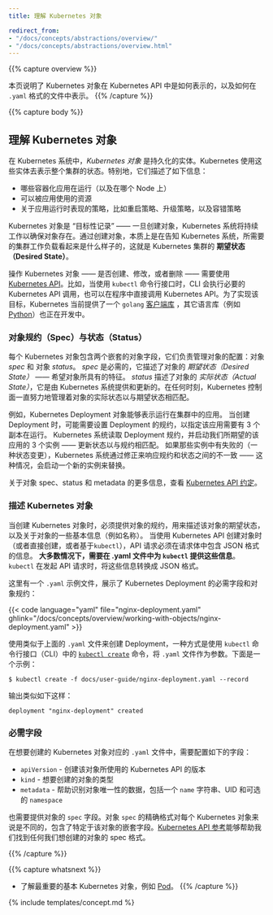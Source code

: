 ```yaml
---
title: 理解 Kubernetes 对象

redirect_from:
- "/docs/concepts/abstractions/overview/"
- "/docs/concepts/abstractions/overview.html"
---
```


{{% capture overview %}}

本页说明了 Kubernetes 对象在 Kubernetes API 中是如何表示的，以及如何在 `.yaml` 格式的文件中表示。
{{% /capture %}}

{{% capture body %}}




## 理解 Kubernetes 对象

在 Kubernetes 系统中，*Kubernetes 对象* 是持久化的实体。Kubernetes 使用这些实体去表示整个集群的状态。特别地，它们描述了如下信息：

* 哪些容器化应用在运行（以及在哪个 Node 上）
* 可以被应用使用的资源
* 关于应用运行时表现的策略，比如重启策略、升级策略，以及容错策略



Kubernetes 对象是 “目标性记录” —— 一旦创建对象，Kubernetes 系统将持续工作以确保对象存在。通过创建对象，本质上是在告知 Kubernetes 系统，所需要的集群工作负载看起来是什么样子的，这就是 Kubernetes 集群的 **期望状态（Desired State）**。

操作 Kubernetes 对象 —— 是否创建、修改，或者删除 —— 需要使用 [Kubernetes API](https://git.k8s.io/community/contributors/devel/api-conventions.md)。比如，当使用 `kubectl` 命令行接口时，CLI 会执行必要的 Kubernetes API 调用，也可以在程序中直接调用 Kubernetes API。为了实现该目标，Kubernetes 当前提供了一个 `golang` [客户端库](https://github.com/kubernetes/client-go) 
，其它语言库（例如[Python](https://github.com/kubernetes-incubator/client-python)）也正在开发中。



### 对象规约（Spec）与状态（Status）

每个 Kubernetes 对象包含两个嵌套的对象字段，它们负责管理对象的配置：对象 *spec* 和 对象 *status*。
*spec* 是必需的，它描述了对象的 *期望状态（Desired State）* —— 希望对象所具有的特征。
*status* 描述了对象的 *实际状态（Actual State）*，它是由 Kubernetes 系统提供和更新的。在任何时刻，Kubernetes 控制面一直努力地管理着对象的实际状态以与期望状态相匹配。



例如，Kubernetes Deployment 对象能够表示运行在集群中的应用。
当创建 Deployment 时，可能需要设置 Deployment 的规约，以指定该应用需要有 3 个副本在运行。
Kubernetes 系统读取 Deployment 规约，并启动我们所期望的该应用的 3 个实例 —— 更新状态以与规约相匹配。
如果那些实例中有失败的（一种状态变更），Kubernetes 系统通过修正来响应规约和状态之间的不一致 —— 这种情况，会启动一个新的实例来替换。

关于对象 spec、status 和 metadata 的更多信息，查看 [Kubernetes API 约定](https://git.k8s.io/community/contributors/devel/api-conventions.md)。



### 描述 Kubernetes 对象

当创建 Kubernetes 对象时，必须提供对象的规约，用来描述该对象的期望状态，以及关于对象的一些基本信息（例如名称）。
当使用 Kubernetes API 创建对象时（或者直接创建，或者基于`kubectl`），API 请求必须在请求体中包含 JSON 格式的信息。
**大多数情况下，需要在 .yaml 文件中为 `kubectl` 提供这些信息**。 
`kubectl` 在发起 API 请求时，将这些信息转换成 JSON 格式。

这里有一个 `.yaml` 示例文件，展示了 Kubernetes Deployment 的必需字段和对象规约：

{{< code language="yaml" file="nginx-deployment.yaml" ghlink="/docs/concepts/overview/working-with-objects/nginx-deployment.yaml" >}}

使用类似于上面的 `.yaml` 文件来创建 Deployment，一种方式是使用 `kubectl` 命令行接口（CLI）中的 [`kubectl create`](/docs/user-guide/kubectl/v1.7/#create) 命令，将 `.yaml` 文件作为参数。下面是一个示例：

```shell
$ kubectl create -f docs/user-guide/nginx-deployment.yaml --record
```


输出类似如下这样：

```shell
deployment "nginx-deployment" created
```



### 必需字段

在想要创建的 Kubernetes 对象对应的 `.yaml` 文件中，需要配置如下的字段：

* `apiVersion` - 创建该对象所使用的 Kubernetes API 的版本
* `kind` - 想要创建的对象的类型
* `metadata` - 帮助识别对象唯一性的数据，包括一个 `name` 字符串、UID 和可选的 `namespace`



也需要提供对象的 `spec` 字段。对象 `spec` 的精确格式对每个 Kubernetes 对象来说是不同的，包含了特定于该对象的嵌套字段。[Kubernetes API 参考](/docs/api/)能够帮助我们找到任何我们想创建的对象的 spec 格式。

{{% /capture %}}

{{% capture whatsnext %}}

* 了解最重要的基本 Kubernetes 对象，例如 [Pod](/docs/concepts/abstractions/pod/)。
{{% /capture %}}

{% include templates/concept.md %}
